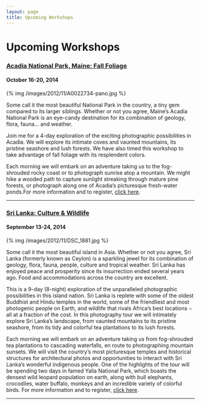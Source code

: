 ```yaml
---
layout: page
title: Upcoming Workshops
---
```

# Upcoming Workshops

### [Acadia National Park, Maine: Fall Foliage](http://www.nikoniansacademy.com/all/viewWorkshop.html?course_id=1319)

#### October 16-20, 2014

{% img /images/2012/11/A0022734-pano.jpg %}

Some call it the most beautiful National Park in the country, a tiny gem compared to its larger siblings. Whether or not you agree, Maine’s Acadia National Park is an eye-candy destination for its combination of geology, flora, fauna… and weather.

Join me for a 4-day exploration of the exciting photographic possibilities in Acadia. We will explore its intimate coves and vaunted mountains, its pristine seashore and lush forests. We have also timed this workshop to take advantage of fall foliage with its resplendent colors.

Each morning we will embark on an adventure taking us to the fog-shrouded rocky coast or to photograph sunrise atop a mountain. We might hike a wooded path to capture sunlight streaking through mature pine forests, or photograph along one of Acadia’s picturesque fresh-water ponds.For more information and to register, [click here](http://www.nikoniansacademy.com/all/viewWorkshop.html?course_id=1319).

---

### [Sri Lanka: Culture & Wildlife](http://www.nikoniansacademy.com/all/viewWorkshop.html?course_id=1318) 
#### September 13-24, 2014

{% img /images/2012/11/DSC_1881.jpg %}

Some call it the most beautiful island in Asia. Whether or not you agree, Sri Lanka (formerly known as Ceylon) is a sparkling jewel for its combination of geology, flora, fauna, people, culture and tropical weather. Sri Lanka has enjoyed peace and prosperity since its insurrection ended several years ago. Food and accommodations across the country are excellent.

This is a 9-day (8-night) exploration of the unparalleled photographic possibilities in this island nation. Sri Lanka is replete with some of the oldest Buddhist and Hindu temples in the world, some of the friendliest and most photogenic people on Earth, and wildlife that rivals Africa’s best locations  − all at a fraction of the cost. In this photography tour we will intimately explore Sri Lanka’s landscape, from vaunted mountains to its pristine seashore, from its tidy and colorful tea plantations to its lush forests.

Each morning we will embark on an adventure taking us from fog-shrouded tea plantations to cascading waterfalls, en route to photographing mountain sunsets. We will visit the country’s most picturesque temples and historical structures for architectural photos and opportunities to interact with Sri Lanka’s wonderful indigenous people. One of the highlights of the tour will be spending two days in famed Yalla National Park, which boasts the densest wild leopard population on earth, along with bull elephants, crocodiles, water buffalo, monkeys and an incredible variety of colorful birds. For more information and to register, [click here](http://www.nikoniansacademy.com/all/viewWorkshop.html?course_id=1318). 

---
